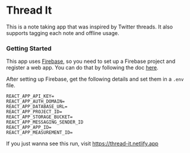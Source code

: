 # Thread It

This is a note taking app that was inspired by Twitter threads. It also supports tagging each note and offline usage.

### Getting Started

This app uses [Firebase](https://firebase.google.com), so you need to set up a Firebase project and register a web app. You can do that by following the doc [here](https://firebase.google.com/docs/web/setup#create-project).

After setting up Firebase, get the following details and set them in a `.env` file.

```
REACT_APP_API_KEY=
REACT_APP_AUTH_DOMAIN=
REACT_APP_DATABASE_URL=
REACT_APP_PROJECT_ID=
REACT_APP_STORAGE_BUCKET=
REACT_APP_MESSAGING_SENDER_ID
REACT_APP_APP_ID=
REACT_APP_MEASUREMENT_ID=
```

If you just wanna see this run, visit https://thread-it.netlify.app
